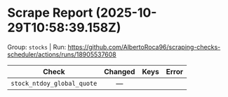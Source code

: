 # Scrape Report (2025-10-29T10:58:39.158Z)

Group: `stocks`  |  Run: https://github.com/AlbertoRoca96/scraping-checks-scheduler/actions/runs/18905537608

| Check | Changed | Keys | Error |
|---|:---:|:--|:--|
| `stock_ntdoy_global_quote` | — |  |  |
